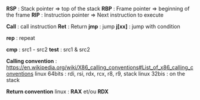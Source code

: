 
**RSP** : Stack pointer => top of the stack
**RBP** : Frame pointer => beginning of the frame
**RIP** : Instruction pointer => Next instruction to execute

**Call** : call instruction
**Ret** : Return
**jmp** : jump
**j[xx]** : jump with condition

**rep** : repeat 

**cmp** : src1 - src2
**test** : src1 & src2


**Calling convention** :  https://en.wikipedia.org/wiki/X86_calling_conventions#List_of_x86_calling_conventions
linux 64bits : rdi, rsi, rdx, rcx, r8, r9, stack
linux 32bis : on the stack

**Return convention**
linux : **RAX** et/ou **RDX**
